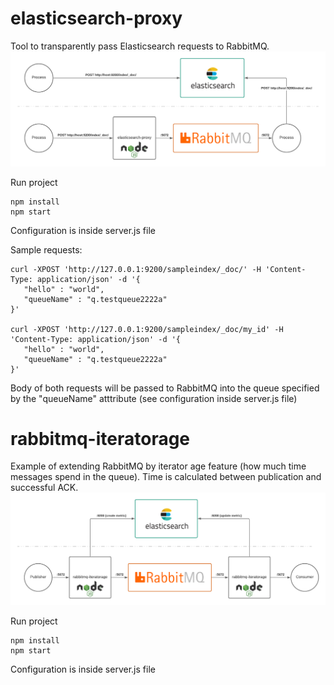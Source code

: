 # elasticsearch-proxy

Tool to transparently pass Elasticsearch requests to RabbitMQ.
![elasticsearch-proxy](https://github.com/bigdotsoftware/rabbitmq-tools/raw/master/elasticsearch-proxy.png)

Run project

    npm install
    npm start

Configuration is inside server.js file

Sample requests:

    curl -XPOST 'http://127.0.0.1:9200/sampleindex/_doc/' -H 'Content-Type: application/json' -d '{
       "hello" : "world",
       "queueName" : "q.testqueue2222a"
    }'

    curl -XPOST 'http://127.0.0.1:9200/sampleindex/_doc/my_id' -H 'Content-Type: application/json' -d '{
       "hello" : "world",
       "queueName" : "q.testqueue2222a"
    }'

Body of both requests will be passed to RabbitMQ into the queue specified by the "queueName" atttribute (see configuration inside server.js file)

# rabbitmq-iteratorage

Example of extending RabbitMQ by iterator age feature (how much time messages spend in the queue). Time is calculated between publication and successful ACK.
![rabbitmq-iteratorage](https://github.com/bigdotsoftware/rabbitmq-tools/raw/master/rabbitmq-iteratorage.png)

Run project

    npm install
    npm start

Configuration is inside server.js file
